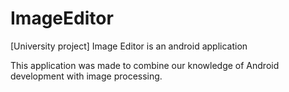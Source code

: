 # ImageEditor
[University project] Image Editor is an android application

This application was made to combine our knowledge of Android development with image processing.
